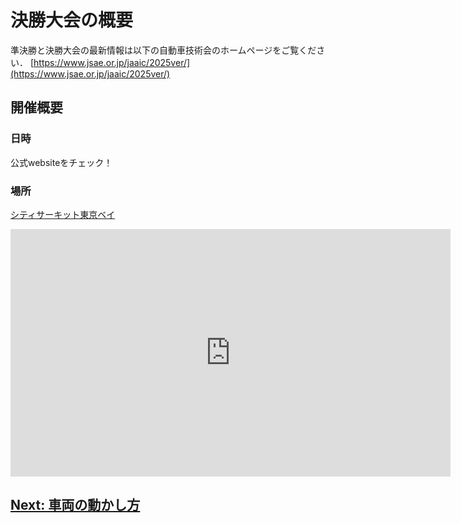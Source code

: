 # 決勝大会の概要

準決勝と決勝大会の最新情報は以下の自動車技術会のホームページをご覧ください．
[https://www.jsae.or.jp/jaaic/2025ver/](https://www.jsae.or.jp/jaaic/2025ver/)

## 開催概要

### 日時

公式websiteをチェック！

### 場所

[シティサーキット東京ベイ](https://city-circuit.com/)
<iframe width="704" height="396" src="https://www.youtube.com/embed/GsuCUoNrMDM?si=zoh1mL_U0yRnB2fj" title="YouTube video player" frameborder="0" allow="accelerometer; autoplay; clipboard-write; encrypted-media; gyroscope; picture-in-picture; web-share" referrerpolicy="strict-origin-when-cross-origin" allowfullscreen></iframe>

## [Next: 車両の動かし方](./operation.ja.md)
